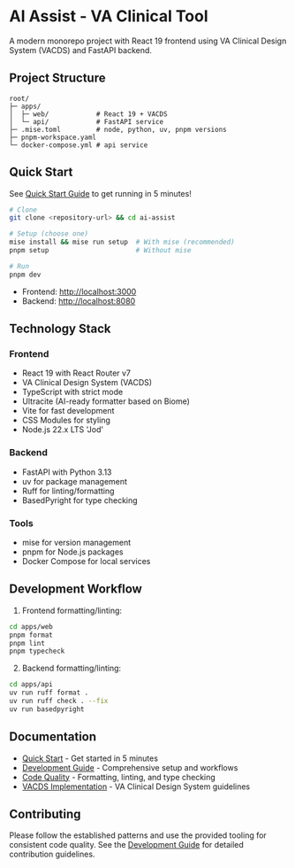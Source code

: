 # AI Assist - VA Clinical Tool

A modern monorepo project with React 19 frontend using VA Clinical Design System (VACDS) and FastAPI backend.

## Project Structure

```
root/
├─ apps/
│  ├─ web/            # React 19 + VACDS
│  └─ api/            # FastAPI service
├─ .mise.toml         # node, python, uv, pnpm versions
├─ pnpm-workspace.yaml
└─ docker-compose.yml # api service
```

## Quick Start

See [Quick Start Guide](./docs/quick-start.md) to get running in 5 minutes!

```bash
# Clone
git clone <repository-url> && cd ai-assist

# Setup (choose one)
mise install && mise run setup  # With mise (recommended)
pnpm setup                      # Without mise

# Run
pnpm dev
```

- Frontend: <http://localhost:3000>
- Backend: <http://localhost:8080>

## Technology Stack

### Frontend

- React 19 with React Router v7
- VA Clinical Design System (VACDS)
- TypeScript with strict mode
- Ultracite (AI-ready formatter based on Biome)
- Vite for fast development
- CSS Modules for styling
- Node.js 22.x LTS 'Jod'

### Backend

- FastAPI with Python 3.13
- uv for package management
- Ruff for linting/formatting
- BasedPyright for type checking

### Tools

- mise for version management
- pnpm for Node.js packages
- Docker Compose for local services

## Development Workflow

1. Frontend formatting/linting:

```bash
cd apps/web
pnpm format
pnpm lint
pnpm typecheck
```

2. Backend formatting/linting:

```bash
cd apps/api
uv run ruff format .
uv run ruff check . --fix
uv run basedpyright
```

## Documentation

- [Quick Start](./docs/quick-start.md) - Get started in 5 minutes
- [Development Guide](./docs/development.md) - Comprehensive setup and workflows
- [Code Quality](./docs/code-quality.md) - Formatting, linting, and type checking
- [VACDS Implementation](./docs/vacds-guide.md) - VA Clinical Design System guidelines

## Contributing

Please follow the established patterns and use the provided tooling for consistent code quality. See the [Development Guide](./docs/development.md) for detailed contribution guidelines.
